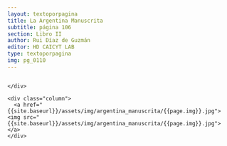 ```yaml
---
layout: textoporpagina
title: La Argentina Manuscrita
subtitle: página 106
section: Libro II
author: Rui Díaz de Guzmán
editor: HD CAICYT LAB
type: textoporpagina
img: pg_0110
---
```


<div class="row">
    <div class="column">


    </div>

    <div class="column">
      <a href="{{site.baseurl}}/assets/img/argentina_manuscrita/{{page.img}}.jpg"><img src="{{site.baseurl}}/assets/img/argentina_manuscrita/{{page.img}}.jpg"></a>
    </div>
</div>
